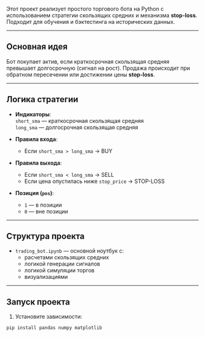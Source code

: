 
Этот проект реализует простого торгового бота на Python с использованием стратегии скользящих средних и механизма **stop-loss**. Подходит для обучения и бэктестинга на исторических данных.

---

## Основная идея

Бот покупает актив, если краткосрочная скользящая средняя превышает долгосрочную (сигнал на рост). Продажа происходит при обратном пересечении или достижении цены **stop-loss**.

---

## Логика стратегии

- **Индикаторы**:  
  `short_sma` — краткосрочная скользящая средняя  
  `long_sma` — долгосрочная скользящая средняя  

- **Правила входа**:
  - Если `short_sma > long_sma` → BUY

- **Правила выхода**:
  - Если `short_sma < long_sma` → SELL
  - Если цена опустилась ниже `stop_price` → STOP-LOSS

- **Позиция (`pos`)**:  
  - `1` — в позиции  
  - `0` — вне позиции

---

## Структура проекта

- `trading_bot.ipynb` — основной ноутбук с:
  - расчетами скользящих средних
  - логикой генерации сигналов
  - логикой симуляции торгов
  - визуализациями

---

## Запуск проекта

1. Установите зависимости:
```bash
pip install pandas numpy matplotlib

